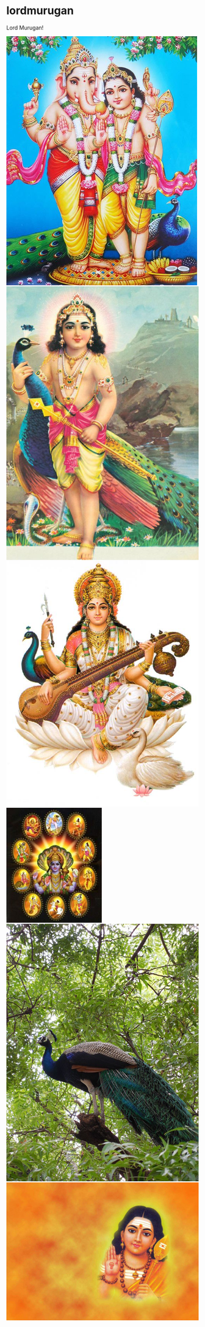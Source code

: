 # lordmurugan

Lord Murugan!

![](images/murugan-vinayakar.jpg)
![](images/MuruganPeacock.jpg)
![](images/saraswathy.jpg)
![](images/VIshnu.jpg)
![](images/Peacock1.jpeg)
![](images/lord-murugan.jpg)
